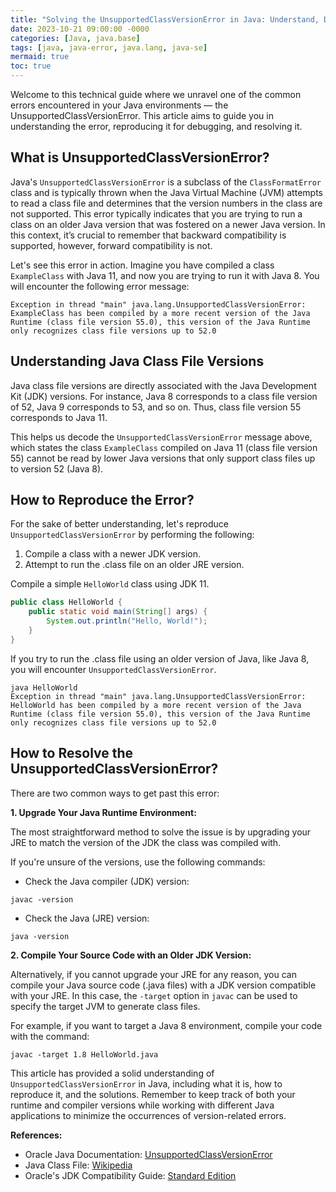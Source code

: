 ```yaml
---
title: "Solving the UnsupportedClassVersionError in Java: Understand, Debug, and Resolve"
date: 2023-10-21 09:00:00 -0000
categories: [Java, java.base]
tags: [java, java-error, java.lang, java-se]
mermaid: true
toc: true
---
```



Welcome to this technical guide where we unravel one of the common errors encountered in your Java environments — the UnsupportedClassVersionError. This article aims to guide you in understanding the error, reproducing it for debugging, and resolving it.

## What is UnsupportedClassVersionError?

Java's `UnsupportedClassVersionError` is a subclass of the `ClassFormatError` class and is typically thrown when the Java Virtual Machine (JVM) attempts to read a class file and determines that the version numbers in the class are not supported. This error typically indicates that you are trying to run a class on an older Java version that was fostered on a newer Java version. In this context, it’s crucial to remember that backward compatibility is supported, however, forward compatibility is not.

Let's see this error in action. Imagine you have compiled a class `ExampleClass` with Java 11, and now you are trying to run it with Java 8. You will encounter the following error message:

```console
Exception in thread "main" java.lang.UnsupportedClassVersionError: ExampleClass has been compiled by a more recent version of the Java Runtime (class file version 55.0), this version of the Java Runtime only recognizes class file versions up to 52.0
```

## Understanding Java Class File Versions

Java class file versions are directly associated with the Java Development Kit (JDK) versions. For instance, Java 8 corresponds to a class file version of 52, Java 9 corresponds to 53, and so on. Thus, class file version 55 corresponds to Java 11. 

This helps us decode the `UnsupportedClassVersionError` message above, which states the class `ExampleClass` compiled on Java 11 (class file version 55) cannot be read by lower Java versions that only support class files up to version 52 (Java 8).

## How to Reproduce the Error?

For the sake of better understanding, let's reproduce `UnsupportedClassVersionError` by performing the following:

1. Compile a class with a newer JDK version.
2. Attempt to run the .class file on an older JRE version.

Compile a simple `HelloWorld` class using JDK 11.

```java
public class HelloWorld {
    public static void main(String[] args) {
        System.out.println("Hello, World!");
    }
}
```

If you try to run the .class file using an older version of Java, like Java 8, you will encounter `UnsupportedClassVersionError`.

```console
java HelloWorld
Exception in thread "main" java.lang.UnsupportedClassVersionError: HelloWorld has been compiled by a more recent version of the Java Runtime (class file version 55.0), this version of the Java Runtime only recognizes class file versions up to 52.0
```

## How to Resolve the UnsupportedClassVersionError?

There are two common ways to get past this error:

**1. Upgrade Your Java Runtime Environment:**

The most straightforward method to solve the issue is by upgrading your JRE to match the version of the JDK the class was compiled with.

If you're unsure of the versions, use the following commands:

- Check the Java compiler (JDK) version: 
```console
javac -version
```

- Check the Java (JRE) version: 
```console
java -version
```

**2. Compile Your Source Code with an Older JDK Version:**

Alternatively, if you cannot upgrade your JRE for any reason, you can compile your Java source code (.java files) with a JDK version compatible with your JRE. In this case, the `-target` option in `javac` can be used to specify the target JVM to generate class files.

For example, if you want to target a Java 8 environment, compile your code with the command: 

```console
javac -target 1.8 HelloWorld.java
```

This article has provided a solid understanding of `UnsupportedClassVersionError` in Java, including what it is, how to reproduce it, and the solutions. Remember to keep track of both your runtime and compiler versions while working with different Java applications to minimize the occurrences of version-related errors.

**References:**
- Oracle Java Documentation: [UnsupportedClassVersionError](https://docs.oracle.com/javase/8/docs/api/java/lang/UnsupportedClassVersionError.html)
- Java Class File: [Wikipedia](https://en.wikipedia.org/wiki/Java_class_file)
- Oracle's JDK Compatibility Guide: [Standard Edition](https://www.oracle.com/java/technologies/javase/jdk-compatibility-guide.html)